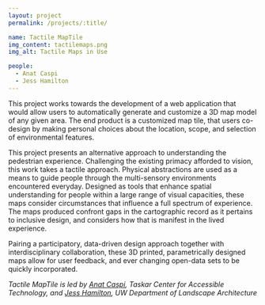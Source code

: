 ```yaml
---
layout: project
permalink: /projects/:title/

name: Tactile MapTile
img_content: tactilemaps.png
img_alt: Tactile Maps in Use

people:
  - Anat Caspi
  - Jess Hamilton
---
```


This project works towards the development of a web application that would allow users to automatically generate and customize a 3D map model of any given area. The end product is a customized map tile, that users co-design by making personal choices about the location, scope, and selection of environmental features.  

This project presents an alternative approach to understanding the pedestrian experience. Challenging the existing primacy afforded to vision, this work takes a tactile approach. Physical abstractions are used as a means to guide people through the multi-sensory environments encountered everyday. Designed as tools that enhance spatial understanding for people within a large range of visual capacities, these maps consider circumstances that influence a full spectrum of experience.  The maps produced confront gaps in the cartographic record as it pertains to inclusive design, and considers how that is manifest in the lived experience.

Pairing a participatory, data-driven design approach together with interdisciplinary collaboration, these 3D printed, parametrically designed maps allow for user feedback, and ever changing open-data sets to be quickly incorporated.


_Tactile MapTile is led by [Anat Caspi](https://tcat.cs.washington.edu/people/caspi), Taskar Center for Accessible Technology, and [Jess Hamilton](http://jesshami.github.io), UW Department of Landscape Architecture_
